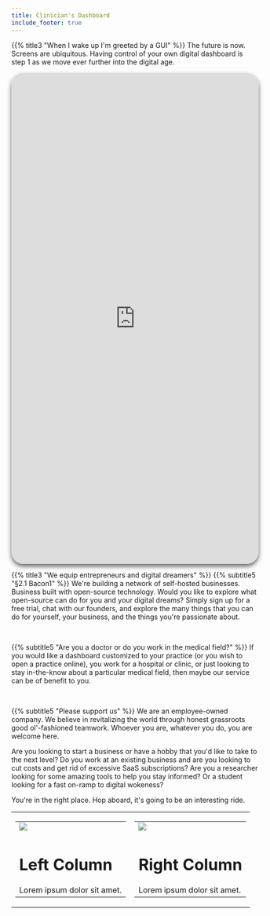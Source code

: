 ```yaml
---
title: Clinician's Dashboard
include_footer: true
---
```


{{% title3 "When I wake up I'm greeted by a GUI" %}}
The future is now.  Screens are ubiquitous.  Having control of your own digital dashboard is step 1 as we move ever further into the digital age. 


<iframe src="https://dash.workmates.live" style="width: 100%;height: 1000px;box-shadow: 0 5px 10px rgba(0,0,0,.6);border-radius: 25px;overflow: hidden;border: none;" align="middle"></iframe>
<br>

{{% title3 "We equip entrepreneurs and digital dreamers" %}}
{{% subtitle5 "§2.1 Bacon1" %}}
We're building a network of self-hosted businesses.  Business built with open-source technology.  Would you like to explore what open-source can do for you and your digital dreams?  Simply sign up for a free trial, chat with our founders, and explore the many things that you can do for yourself, your business, and the things you're passionate about.    

<br>

{{% subtitle5 "Are you a doctor or do you work in the medical field?" %}}
If you would like a dashboard customized to your practice (or you wish to open a practice online), you work for a hospital or clinic, or just looking to stay in-the-know about a particular medical field, then maybe our service can be of benefit to you.

<br>

{{% subtitle5 "Please support us" %}}
We are an employee-owned company.  We believe in revitalizing the world through honest grassroots good ol'-fashioned teamwork.  Whoever you are, whatever you do, you are welcome here.    

Are you looking to start a business or have a hobby that you'd like to take to the next level?  Do you work at an existing business and are you looking to cut costs and get rid of excessive SaaS subscriptions?  Are you a researcher looking for some amazing tools to help you stay informed?  Or a student looking for a fast on-ramp to digital wokeness?

You're in the right place.  Hop aboard, it's going to be an interesting ride.

<table border="0" cellpadding="0" cellspacing="0" width="600" id="templateColumns">
    <tr>
        <td align="center" valign="top" width="50%" class="templateColumnContainer">
            <table border="0" cellpadding="10" cellspacing="0" width="100%">
                <tr>
                    <td class="leftColumnContent">
                        <img src="https://workmates.live/wp-content/uploads/2022/09/rockstar2-scaled.jpg" class="columnImage" />
                    </td>
                </tr>
                <tr>
                    <td valign="top" class="leftColumnContent">
                        <h1>Left Column</h1>
                        Lorem ipsum dolor sit amet.
                    </td>
                </tr>
            </table>
        </td>
        <td align="center" valign="top" width="50%" class="templateColumnContainer">
            <table border="0" cellpadding="10" cellspacing="0" width="100%">
                <tr>
                    <td class="rightColumnContent">
                        <img src="https://workmates.live/wp-content/uploads/2022/10/woody-2.jpg" class="columnImage" />
                    </td>
                </tr>
                <tr>
                    <td valign="top" class="rightColumnContent">
                        <h1>Right Column</h1>
                        Lorem ipsum dolor sit amet.
                    </td>
                </tr>
            </table>
        </td>
    </tr>
</table>



